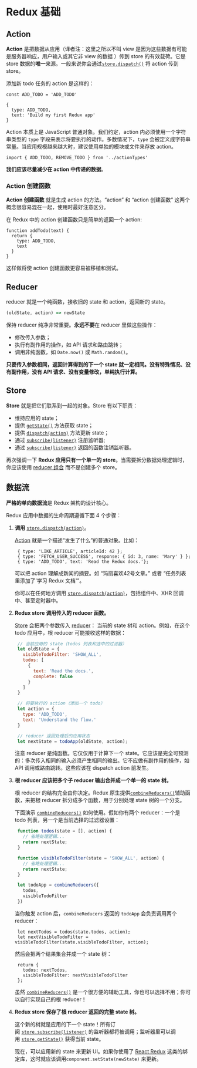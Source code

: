 # Redux 基础

## Action

**Action** 是把数据从应用（译者注：这里之所以不叫 view 是因为这些数据有可能是服务器响应，用户输入或其它非 view 的数据 ）传到 store 的有效载荷。它是 store 数据的**唯一**来源。一般来说你会通过[`store.dispatch()`](http://cn.redux.js.org/docs/api/Store.html#dispatch) 将 action 传到 store。

添加新 todo 任务的 action 是这样的：

```
const ADD_TODO = 'ADD_TODO'

```

```
{
  type: ADD_TODO,
  text: 'Build my first Redux app'
}

```

Action 本质上是 JavaScript 普通对象。我们约定，action 内必须使用一个字符串类型的 `type` 字段来表示将要执行的动作。多数情况下，`type` 会被定义成字符串常量。当应用规模越来越大时，建议使用单独的模块或文件来存放 action。

```
import { ADD_TODO, REMOVE_TODO } from '../actionTypes'
```

**我们应该尽量减少在 action 中传递的数据**。

### Action 创建函数

**Action 创建函数** 就是生成 action 的方法。“action” 和 “action 创建函数” 这两个概念很容易混在一起，使用时最好注意区分。

在 Redux 中的 action 创建函数只是简单的返回一个 action:

```
function addTodo(text) {
  return {
    type: ADD_TODO,
    text
  }
}

```

这样做将使 action 创建函数更容易被移植和测试。

## Reducer

reducer 就是一个纯函数，接收旧的 state 和 action，返回新的 state。

```jsx
(oldState, action) => newState
```

保持 reducer 纯净非常重要。**永远不要**在 reducer 里做这些操作：

- 修改传入参数；
- 执行有副作用的操作，如 API 请求和路由跳转；
- 调用非纯函数，如 `Date.now()` 或 `Math.random()`。

**只要传入参数相同，返回计算得到的下一个 state 就一定相同。没有特殊情况、没有副作用，没有 API 请求、没有变量修改，单纯执行计算。**

## Store

**Store** 就是把它们联系到一起的对象。Store 有以下职责：

- 维持应用的 state；
- 提供 [`getState()`](http://cn.redux.js.org/docs/api/Store.html#getState) 方法获取 state；
- 提供 [`dispatch(action)`](http://cn.redux.js.org/docs/api/Store.html#dispatch) 方法更新 state；
- 通过 [`subscribe(listener)`](http://cn.redux.js.org/docs/api/Store.html#subscribe) 注册监听器;
- 通过 [`subscribe(listener)`](http://cn.redux.js.org/docs/api/Store.html#subscribe) 返回的函数注销监听器。

再次强调一下 **Redux 应用只有一个单一的 store**。当需要拆分数据处理逻辑时，你应该使用 [reducer 组合](http://cn.redux.js.org/docs/basics/Reducers.html#splitting-reducers) 而不是创建多个 store。

## 数据流

**严格的单向数据流**是 Redux 架构的设计核心。

Redux 应用中数据的生命周期遵循下面 4 个步骤：

1. **调用** [`store.dispatch(action)`](http://cn.redux.js.org/docs/api/Store.html#dispatch)。

   [Action](http://cn.redux.js.org/docs/basics/Actions.html) 就是一个描述“发生了什么”的普通对象。比如：

   ```
    { type: 'LIKE_ARTICLE', articleId: 42 };
    { type: 'FETCH_USER_SUCCESS', response: { id: 3, name: 'Mary' } };
    { type: 'ADD_TODO', text: 'Read the Redux docs.'};

   ```

   可以把 action 理解成新闻的摘要。如 “玛丽喜欢42号文章。” 或者 “任务列表里添加了'学习 Redux 文档'”。

   你可以在任何地方调用 [`store.dispatch(action)`](http://cn.redux.js.org/docs/api/Store.html#dispatch)，包括组件中、XHR 回调中、甚至定时器中。

2. **Redux store 调用传入的 reducer 函数。**

   [Store](http://cn.redux.js.org/docs/basics/Store.html) 会把两个参数传入 [reducer](http://cn.redux.js.org/docs/basics/Reducers.html)： 当前的 state 树和 action。例如，在这个 todo 应用中，根 reducer 可能接收这样的数据：

   ```jsx
    // 当前应用的 state（todos 列表和选中的过滤器）
    let oldState = {
      visibleTodoFilter: 'SHOW_ALL',
      todos: [
        {
          text: 'Read the docs.',
          complete: false
        }
      ]
    }

    // 将要执行的 action（添加一个 todo）
    let action = {
      type: 'ADD_TODO',
      text: 'Understand the flow.'
    }

    // reducer 返回处理后的应用状态
    let nextState = todoApp(oldState, action);
   ```

   注意 reducer 是纯函数。它仅仅用于计算下一个 state。它应该是完全可预测的：多次传入相同的输入必须产生相同的输出。它不应做有副作用的操作，如 API 调用或路由跳转。这些应该在 dispatch action 前发生。

3. **根 reducer 应该把多个子 reducer 输出合并成一个单一的 state 树。**

   根 reducer 的结构完全由你决定。Redux 原生提供[`combineReducers()`](http://cn.redux.js.org/docs/api/combineReducers.html)辅助函数，来把根 reducer 拆分成多个函数，用于分别处理 state 树的一个分支。

   下面演示 [`combineReducers()`](http://cn.redux.js.org/docs/api/combineReducers.html) 如何使用。假如你有两个 reducer：一个是 todo 列表，另一个是当前选择的过滤器设置：

   ```jsx
    function todos(state = [], action) {
      // 省略处理逻辑...
      return nextState;
    }

    function visibleTodoFilter(state = 'SHOW_ALL', action) {
      // 省略处理逻辑...
      return nextState;
    }

    let todoApp = combineReducers({
      todos,
      visibleTodoFilter
    })
   ```

   当你触发 action 后，`combineReducers` 返回的 `todoApp` 会负责调用两个 reducer：

   ```
    let nextTodos = todos(state.todos, action);
    let nextVisibleTodoFilter = visibleTodoFilter(state.visibleTodoFilter, action);

   ```

   然后会把两个结果集合并成一个 state 树：

   ```
    return {
      todos: nextTodos,
      visibleTodoFilter: nextVisibleTodoFilter
    };

   ```

   虽然 [`combineReducers()`](http://cn.redux.js.org/docs/api/combineReducers.html) 是一个很方便的辅助工具，你也可以选择不用；你可以自行实现自己的根 reducer！

4. **Redux store 保存了根 reducer 返回的完整 state 树。**

   这个新的树就是应用的下一个 state！所有订阅 [`store.subscribe(listener)`](http://cn.redux.js.org/docs/api/Store.html#subscribe) 的监听器都将被调用；监听器里可以调用 [`store.getState()`](http://cn.redux.js.org/docs/api/Store.html#getState) 获得当前 state。

   现在，可以应用新的 state 来更新 UI。如果你使用了 [React Redux](https://github.com/gaearon/react-redux) 这类的绑定库，这时就应该调用`component.setState(newState)` 来更新。